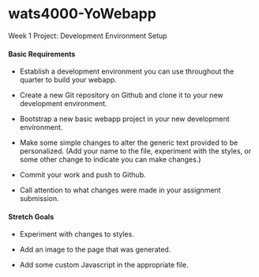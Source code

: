 # wats4000-YoWebapp
Week 1 Project: Development Environment Setup

#### Basic Requirements

* Establish a development environment you can use throughout the quarter to build your webapp.

* Create a new Git repository on Github and clone it to your new development environment.

* Bootstrap a new basic webapp project in your new development environment.

* Make some simple changes to alter the generic text provided to be personalized. (Add your name to the file, experiment with the styles, or some other change to indicate you can make changes.)

* Commit your work and push to Github.

* Call attention to what changes were made in your assignment submission.

#### Stretch Goals

* Experiment with changes to styles.

* Add an image to the page that was generated.

* Add some custom Javascript in the appropriate file. 
